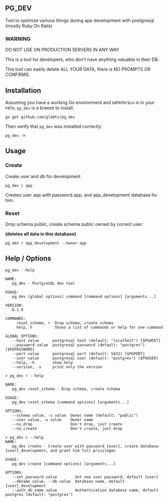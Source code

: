 ## PG_DEV

Tool to optimize various things during app development with postgresql (mostly Ruby On Rails)

### WARNING

DO NOT USE ON PRODUCTION SERVERS IN ANY WAY

This is a tool for developers, who don't have anything valuable in their DB.

This tool can easily delete ALL YOUR DATA, there is NO PROMPTS OR CONFIRMS.

## Installation

Assuming you have a working Go environment and `GOPATH/bin` is in your
`PATH`, `pg_dev` is a breeze to install:

```shell
go get github.com/glebtv/pg_dev
```

Then verify that `pg_dev` was installed correctly:

```shell
pg_dev -h
```

## Usage

### Create

Create user and db for development

```
pg_dev c app
```

Creates user app with password app, and app_development database for him.

### Reset

Drop schema public, create schema public owned by correct user:

**(deletes all data in this database)**

```
pg_dev r app_development --owner app
```

## Help / Options

```
pg_dev --help
```

```
NAME:
   pg_dev - PostgreSQL dev tool

USAGE:
   pg_dev [global options] command [command options] [arguments...]

VERSION:
   0.1.0

COMMANDS:
     reset_schema, r  Drop schema, create schema
     help, h          Shows a list of commands or help for one command

GLOBAL OPTIONS:
   --host value      postgresql host (default: "localhost") [$PGHOST]
   --password value  postgresql password (default: "postgres") [$PGPASSWORD]
   --port value      postgresql port (default: 5432) [$PGPORT]
   --user value      postgresql user (default: "postgres") [$PGUSER]
   --help, -h        show help
   --version, -v     print only the version
```

```
> pg_dev r --help
```

```
NAME:
   pg_dev reset_schema - Drop schema, create schema

USAGE:
   pg_dev reset_schema [command options] [arguments...]

OPTIONS:
   --schema value, -s value  Owner name (default: "public")
   --user value, -u value    Owner name
   --no_drop                 Don't drop, just create
   --no_create               Don't create, just drop
```

```
> pg_dev c --help
NAME:
   pg_dev create - Create user with password {user}, create database {user}_development, and grant him full privileges

USAGE:
   pg_dev create [command options] [arguments...]

OPTIONS:
   --set_password value        Set new user password, default {user}
   --dbname value, --db value  Database name, default {user}_development
   --auth_db_name value        Authentication database name, default postgres (default: "postgres")
 ```
